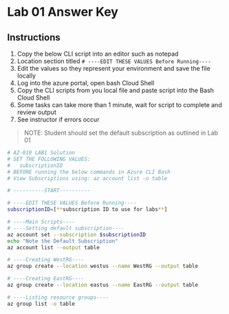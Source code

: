 # Lab 01 Answer Key

## Instructions

1. Copy the below CLI script into an editor such as notepad
1. Location section titled `# ----EDIT THESE VALUES Before Running----`
1. Edit the values so they represent your environment and save the file locally
1. Log into the azure portal, open bash Cloud Shell
1. Copy the CLI scripts from you local file and paste script into the Bash Cloud Shell
1. Some tasks can take more than 1 minute, wait for script to complete and review output
1. See instructor if errors occur

> NOTE: Student should set the default subscription as outlined in Lab 01

```sh
# AZ-010 LAB1 Solution
# SET THE FOLLOWING VALUES:
#   subscriptionID
# BEFORE running the below commands in Azure CLI Bash
# View Subscriptions using: az account list -o table

# ----------START----------

# ----EDIT THESE VALUES Before Running----
subscriptionID=[**subscription ID to use for labs**]

# ----Main Scripts----
# ----Setting default subscription----
az account set --subscription $subscriptionID
echo "Note the Default Subscription"
az account list --output table

# ----Creating WestRG----
az group create --location westus --name WestRG --output table

# ----Creating EastRG----
az group create --location eastus --name EastRG --output table

# ----Listing resource groups----
az group list -o table
```
